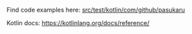 Find code examples here:
[src/test/kotlin/com/github/pasukaru](src/test/kotlin/com/github/pasukaru)

Kotlin docs:
https://kotlinlang.org/docs/reference/